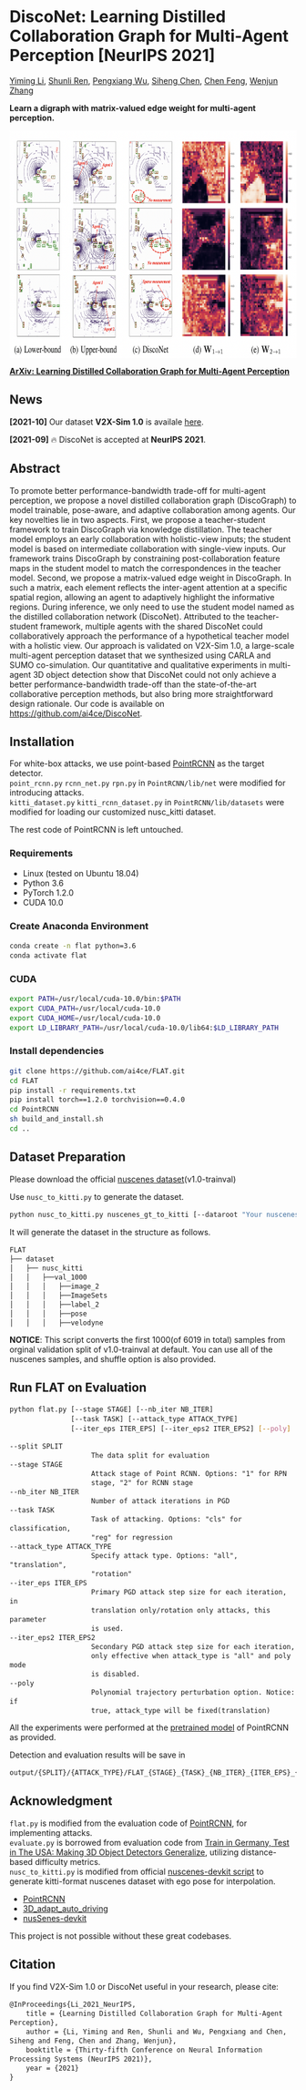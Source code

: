 # DiscoNet: Learning Distilled Collaboration Graph for Multi-Agent Perception [NeurIPS 2021]

[Yiming Li](https://scholar.google.com/citations?user=i_aajNoAAAAJ), [Shunli Ren](https://github.com/ShunliRen), [Pengxiang Wu](https://scholar.google.com/citations?user=MXLs7GcAAAAJ&hl=en), [Siheng Chen](https://scholar.google.com/citations?user=W_Q33RMAAAAJ&hl=en), [Chen Feng](https://scholar.google.com/citations?user=YeG8ZM0AAAAJ), [Wenjun Zhang](https://www.researchgate.net/profile/Wenjun-Zhang-29)

**Learn a digraph with matrix-valued edge weight for multi-agent perception.**

<p align="center"><img src='img.png' align="center" height="400px"> </p>

[**ArXiv: Learning Distilled Collaboration Graph for Multi-Agent Perception**](https://arxiv.org/abs/2103.15326)        



## News
**[2021-10]**  Our dataset **V2X-Sim 1.0** is availale [here](https://ai4ce.github.io/V2X-Sim/).

**[2021-09]**  🔥 DiscoNet is accepted at **NeurIPS 2021**.

## Abstract
To promote better performance-bandwidth trade-off for multi-agent perception, we propose a novel distilled collaboration graph (DiscoGraph) to model trainable, pose-aware, and adaptive collaboration among agents. Our key novelties lie in two aspects. First, we propose a teacher-student framework to train DiscoGraph via knowledge distillation. The teacher model employs an early collaboration with holistic-view inputs; the student model is based on intermediate collaboration with single-view inputs. Our framework trains DiscoGraph by constraining post-collaboration feature maps in the student model to match the correspondences in the teacher model. Second, we propose a matrix-valued edge weight in DiscoGraph. In such a matrix, each element reflects the inter-agent attention at a specific spatial region, allowing an agent to adaptively highlight the informative regions. During inference, we only need to use the student model named as the distilled collaboration network (DiscoNet). Attributed to the teacher-student framework, multiple agents with the shared DiscoNet could collaboratively approach the performance of a hypothetical teacher model with a holistic view. Our approach is validated on V2X-Sim 1.0, a large-scale multi-agent perception dataset that we synthesized using CARLA and SUMO co-simulation. Our quantitative and qualitative experiments in multi-agent 3D object detection show that DiscoNet could not only achieve a better performance-bandwidth trade-off than the state-of-the-art collaborative perception methods, but also bring more straightforward design rationale. Our code is available on https://github.com/ai4ce/DiscoNet.

## Installation
For white-box attacks, we use point-based [PointRCNN](https://github.com/sshaoshuai/PointRCNN) as the target detector.  
```point_rcnn.py``` ```rcnn_net.py``` ```rpn.py``` in ```PointRCNN/lib/net``` were modified for introducing attacks.   
```kitti_dataset.py``` ```kitti_rcnn_dataset.py```  in ```PointRCNN/lib/datasets``` were modified for loading our customized nusc_kitti dataset.   
  
The rest code of PointRCNN is left untouched.
### Requirements
* Linux (tested on Ubuntu 18.04)
* Python 3.6
* PyTorch 1.2.0
* CUDA 10.0



### Create Anaconda Environment
```bash
conda create -n flat python=3.6
conda activate flat
```

### CUDA
```bash
export PATH=/usr/local/cuda-10.0/bin:$PATH
export CUDA_PATH=/usr/local/cuda-10.0
export CUDA_HOME=/usr/local/cuda-10.0
export LD_LIBRARY_PATH=/usr/local/cuda-10.0/lib64:$LD_LIBRARY_PATH
```
### Install dependencies
```bash
git clone https://github.com/ai4ce/FLAT.git
cd FLAT
pip install -r requirements.txt
pip install torch==1.2.0 torchvision==0.4.0
cd PointRCNN
sh build_and_install.sh
cd ..
```

## Dataset Preparation
Please download the official [nuscenes dataset](https://www.nuscenes.org/nuscenes)(v1.0-trainval)

Use ```nusc_to_kitti.py``` to generate the dataset.

```bash
python nusc_to_kitti.py nuscenes_gt_to_kitti [--dataroot "Your nuscenes dataroot"]
```

It will generate the dataset in the structure as follows.
```
FLAT
├── dataset
│   ├── nusc_kitti
│   │   ├──val_1000
│   │   │   ├──image_2
│   │   │   ├──ImageSets
│   │   │   ├──label_2
│   │   │   ├──pose
│   │   │   ├──velodyne
```

**NOTICE**: This script converts the first 1000(of 6019 in total) samples from orginal validation split of v1.0-trainval at default. You can use all of the nuscenes samples, and shuffle option is also provided.

## Run FLAT on Evaluation
```bash
python flat.py [--stage STAGE] [--nb_iter NB_ITER]
               [--task TASK] [--attack_type ATTACK_TYPE] 
               [--iter_eps ITER_EPS] [--iter_eps2 ITER_EPS2] [--poly]
```

```
--split SPLIT       
                    The data split for evaluation
--stage STAGE       
                    Attack stage of Point RCNN. Options: "1" for RPN
                    stage, "2" for RCNN stage
--nb_iter NB_ITER   
                    Number of attack iterations in PGD
--task TASK         
                    Task of attacking. Options: "cls" for classification,
                    "reg" for regression
--attack_type ATTACK_TYPE
                    Specify attack type. Options: "all", "translation",
                    "rotation"
--iter_eps ITER_EPS 
                    Primary PGD attack step size for each iteration, in
                    translation only/rotation only attacks, this parameter
                    is used.
--iter_eps2 ITER_EPS2
                    Secondary PGD attack step size for each iteration,
                    only effective when attack_type is "all" and poly mode
                    is disabled.
--poly              
                    Polynomial trajectory perturbation option. Notice: if
                    true, attack_type will be fixed(translation)
```
All the experiments were performed at the [pretrained model](checkpoint_epoch_70.pth) of PointRCNN as provided.

Detection and evaluation results will be save in 
```bash
output/{SPLIT}/{ATTACK_TYPE}/FLAT_{STAGE}_{TASK}_{NB_ITER}_{ITER_EPS}_{ITER_EPS2}
```

## Acknowledgment  
```flat.py``` is modified from the evaluation code of [PointRCNN](https://github.com/sshaoshuai/PointRCNN), for implementing attacks.  
```evaluate.py``` is  borrowed from evaluation code from [Train in Germany, Test in The USA: Making 3D Object Detectors Generalize](https://github.com/cxy1997/3D_adapt_auto_driving), utilizing distance-based difficulty metrics.  
```nusc_to_kitti.py``` is  modified from official [nuscenes-devkit script](https://github.com/nutonomy/nuscenes-devkit/blob/master/python-sdk/nuscenes/scripts/export_kitti.py) to generate kitti-format nuscenes dataset with ego pose for interpolation.  
* [PointRCNN](https://github.com/sshaoshuai/PointRCNN)
* [3D_adapt_auto_driving](https://github.com/cxy1997/3D_adapt_auto_driving)
* [nusSenes-devkit](https://github.com/nutonomy/nuscenes-devkit)

This project is not possible without these great codebases.

## Citation
If you find V2X-Sim 1.0 or DiscoNet useful in your research, please cite:
```
@InProceedings{Li_2021_NeurIPS,
    title = {Learning Distilled Collaboration Graph for Multi-Agent Perception},
    author = {Li, Yiming and Ren, Shunli and Wu, Pengxiang and Chen, Siheng and Feng, Chen and Zhang, Wenjun},
    booktitle = {Thirty-fifth Conference on Neural Information Processing Systems (NeurIPS 2021)},
    year = {2021}
}
```

